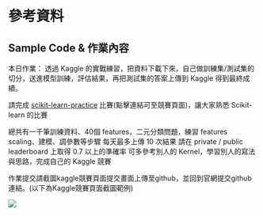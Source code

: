 # 參考資料
## Sample Code & 作業內容
本日作業：
透過 Kaggle 的實戰練習，把資料下載下來，自己做訓練集/測試集的切分，送進模型訓練，評估結果，再把測試集的答案上傳到 Kaggle 得到最終成績。

請完成 [scikit-learn-practice](https://www.kaggle.com/c/data-science-london-scikit-learn) 比賽(點擊連結可至競賽頁面)，讓大家熟悉 Scikit-learn 的比賽

總共有一千筆訓練資料、40個 features，二元分類問題，練習 features scaling、建模、調參數等步驟
每天最多上傳 10 次結果
請在 private / public leaderboard 上取得 0.7 以上的準確率
可多參考別人的 Kernel，學習別人的寫法與思路，完成自己的 Kaggle 競賽

作業提交請截圖kaggle競賽頁面提交畫面上傳至github，並回到官網提交github連結。(以下為Kaggle競賽頁面截圖範例)

![](https://ai100-fileentity.cupoy.com/3rd/homework/D48/1569468047690/large)
